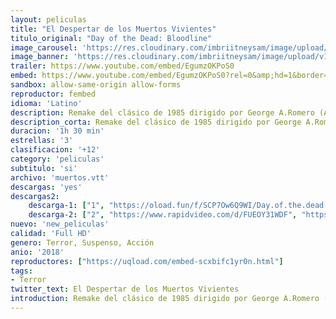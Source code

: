 ```yaml
---
layout: peliculas
title: "El Despertar de los Muertos Vivientes"
titulo_original: "Day of the Dead: Bloodline"
image_carousel: 'https://res.cloudinary.com/imbriitneysam/image/upload/v1544764016/muertos-poster-min.jpg'
image_banner: 'https://res.cloudinary.com/imbriitneysam/image/upload/v1544764016/muertos-banner-min.jpg'
trailer: https://www.youtube.com/embed/EgumzOKPoS0
embed: https://www.youtube.com/embed/EgumzOKPoS0?rel=0&amp;hd=1&border=0&wmode=opaque&enablejsapi=1&modestbranding=1&controls=1&showinfo=1
sandbox: allow-same-origin allow-forms
reproductor: fembed
idioma: 'Latino'
description: Remake del clásico de 1985 dirigido por George A.Romero (Amanecer de los muertos, La tierra de los muertos vivientes) en el que los zombies vuelven a un estilo convencional. El mundo se encuentra diezmado por los muertos vivientes, que han arrasado prácticamente todo resto de vida en el planeta. No obstante, unos pocos humanos han luchado y sobrevivido a la amenaza y han logrado refugiarse en una base militar con el fin de protegerse a la vez que encuentran la cura a la infección. Ante la frustración de no obtener resultados rápidamente, el grupo de personas decide realizar experimentos que logren controlar y modificar el comportamiento de los zombies, para poder controlarlos y tener una oportunidad de salir de allí. Un helicóptero y miles de muertos son los que les separan de la ansiada libertad.
description_corta: Remake del clásico de 1985 dirigido por George A.Romero (Amanecer de los muertos, La tierra de los muertos vivientes) en el que los zombies vuelven a un estilo convencional. El mundo se encuentra diezmado por los muertos vivientes, que...
duracion: '1h 30 min'
estrellas: '3'
clasificacion: '+12'
category: 'peliculas'
subtitulo: 'si'
archivo: 'muertos.vtt'
descargas: 'yes'
descargas2:
    descarga-1: ["1", "https://oload.fun/f/SCP7Ow6Q9WI/Day.of.the.dead.bloodline.2018.1080p-dual-lat-cinecalidad.to.mp4", "https://www.google.com/s2/favicons?domain=openload.co","OpenLoad","https://res.cloudinary.com/imbriitneysam/image/upload/v1541473684/mexico.png", "Latino", "Full HD"]
    descarga-2: ["2", "https://www.rapidvideo.com/d/FUEOY31WDF", "https://www.google.com/s2/favicons?domain=www.rapidvideo.com","RapidVideo","https://res.cloudinary.com/imbriitneysam/image/upload/v1541473684/mexico.png", "Latino", "Full HD"]
nuevo: 'new_peliculas'
calidad: 'Full HD'
genero: Terror, Suspenso, Acción
anio: '2018'
reproductores: ["https://uqload.com/embed-scxbifc1yr0n.html"]
tags:
- Terror
twitter_text: El Despertar de los Muertos Vivientes
introduction: Remake del clásico de 1985 dirigido por George A.Romero (Amanecer de los muertos, La tierra de los muertos vivientes) en el que los zombies vuelven a un estilo convencional. El mundo se encuentra diezmado por los muertos vivientes, que...
---
```



 







